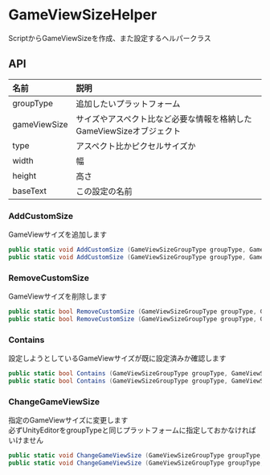 GameViewSizeHelper
==================

ScriptからGameViewSizeを作成、また設定するヘルパークラス

## API

名前|説明
:---|:---
groupType|追加したいプラットフォーム
gameViewSize|サイズやアスペクト比など必要な情報を格納したGameViewSizeオブジェクト
type|アスペクト比かピクセルサイズか
width|幅
height|高さ
baseText|この設定の名前

### AddCustomSize

GameViewサイズを追加します

```cs
public static void AddCustomSize (GameViewSizeGroupType groupType, GameViewSize gameViewSize)
public static void AddCustomSize (GameViewSizeGroupType groupType, GameViewSizeType type, int width, int height, string baseText)
```

### RemoveCustomSize

GameViewサイズを削除します

```cs
public static bool RemoveCustomSize (GameViewSizeGroupType groupType, GameViewSize gameViewSize)
public static bool RemoveCustomSize (GameViewSizeGroupType groupType, GameViewSizeType type, int width, int height, string baseText)
```

### Contains

設定しようとしているGameViewサイズが既に設定済みか確認します

```cs
public static bool Contains (GameViewSizeGroupType groupType, GameViewSize gameViewSize)
public static bool Contains (GameViewSizeGroupType groupType, GameViewSizeType type, int width, int height, string baseText)
```

### ChangeGameViewSize

指定のGameViewサイズに変更します<br>
必ずUnityEditorをgroupTypeと同じプラットフォームに指定しておかなければいけません

```cs
public static void ChangeGameViewSize (GameViewSizeGroupType groupType, GameViewSize gameViewSize)
public static void ChangeGameViewSize (GameViewSizeGroupType groupType, GameViewSizeType type, int width, int height, string baseText)
```